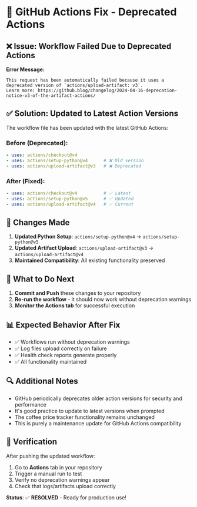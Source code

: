 # 🔧 GitHub Actions Fix - Deprecated Actions

## ❌ Issue: Workflow Failed Due to Deprecated Actions

**Error Message:**
```
This request has been automatically failed because it uses a deprecated version of `actions/upload-artifact: v3`. 
Learn more: https://github.blog/changelog/2024-04-16-deprecation-notice-v3-of-the-artifact-actions/
```

## ✅ Solution: Updated to Latest Action Versions

The workflow file has been updated with the latest GitHub Actions:

### Before (Deprecated):
```yaml
- uses: actions/checkout@v4
- uses: actions/setup-python@v4      # ❌ Old version
- uses: actions/upload-artifact@v3   # ❌ Deprecated
```

### After (Fixed):
```yaml
- uses: actions/checkout@v4          # ✅ Latest
- uses: actions/setup-python@v5      # ✅ Updated  
- uses: actions/upload-artifact@v4   # ✅ Current
```

## 📝 Changes Made

1. **Updated Python Setup**: `actions/setup-python@v4` → `actions/setup-python@v5`
2. **Updated Artifact Upload**: `actions/upload-artifact@v3` → `actions/upload-artifact@v4`
3. **Maintained Compatibility**: All existing functionality preserved

## 🚀 What to Do Next

1. **Commit and Push** these changes to your repository
2. **Re-run the workflow** - it should now work without deprecation warnings
3. **Monitor the Actions tab** for successful execution

## 📊 Expected Behavior After Fix

- ✅ Workflows run without deprecation warnings
- ✅ Log files upload correctly on failure
- ✅ Health check reports generate properly
- ✅ All functionality maintained

## 🔍 Additional Notes

- GitHub periodically deprecates older action versions for security and performance
- It's good practice to update to latest versions when prompted
- The coffee price tracker functionality remains unchanged
- This is purely a maintenance update for GitHub Actions compatibility

## 🎯 Verification

After pushing the updated workflow:

1. Go to **Actions** tab in your repository
2. Trigger a manual run to test
3. Verify no deprecation warnings appear
4. Check that logs/artifacts upload correctly

**Status**: ✅ **RESOLVED** - Ready for production use!